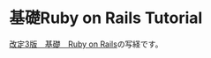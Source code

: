 # 基礎Ruby on Rails Tutorial

[改定3版　基礎　Ruby on Rails](http://www.amazon.co.jp/%E6%94%B9%E8%A8%823%E7%89%88%E5%9F%BA%E7%A4%8E-Ruby-Rails-IMPRESS-KISO/dp/4844338153/ref=sr_1_1?ie=UTF8&qid=1457009332&sr=8-1&keywords=%E5%9F%BA%E7%A4%8E%E3%80%80rails)の写経です。

